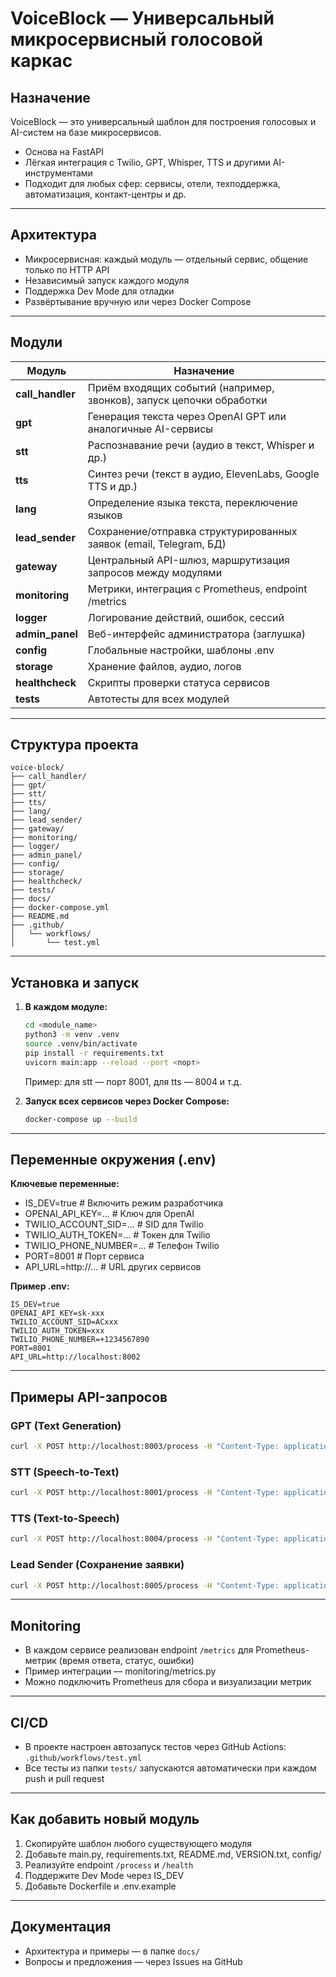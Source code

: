 # VoiceBlock — Универсальный микросервисный голосовой каркас

## Назначение
VoiceBlock — это универсальный шаблон для построения голосовых и AI-систем на базе микросервисов.
- Основа на FastAPI
- Лёгкая интеграция с Twilio, GPT, Whisper, TTS и другими AI-инструментами
- Подходит для любых сфер: сервисы, отели, техподдержка, автоматизация, контакт-центры и др.

---

## Архитектура
- Микросервисная: каждый модуль — отдельный сервис, общение только по HTTP API
- Независимый запуск каждого модуля
- Поддержка Dev Mode для отладки
- Развёртывание вручную или через Docker Compose

---

## Модули
| Модуль         | Назначение |
|---------------|------------|
| **call_handler** | Приём входящих событий (например, звонков), запуск цепочки обработки |
| **gpt**          | Генерация текста через OpenAI GPT или аналогичные AI-сервисы |
| **stt**          | Распознавание речи (аудио в текст, Whisper и др.) |
| **tts**          | Синтез речи (текст в аудио, ElevenLabs, Google TTS и др.) |
| **lang**         | Определение языка текста, переключение языков |
| **lead_sender**  | Сохранение/отправка структурированных заявок (email, Telegram, БД) |
| **gateway**      | Центральный API-шлюз, маршрутизация запросов между модулями |
| **monitoring**   | Метрики, интеграция с Prometheus, endpoint /metrics |
| **logger**       | Логирование действий, ошибок, сессий |
| **admin_panel**  | Веб-интерфейс администратора (заглушка) |
| **config**       | Глобальные настройки, шаблоны .env |
| **storage**      | Хранение файлов, аудио, логов |
| **healthcheck**  | Скрипты проверки статуса сервисов |
| **tests**        | Автотесты для всех модулей |

---

## Структура проекта
```
voice-block/
├── call_handler/
├── gpt/
├── stt/
├── tts/
├── lang/
├── lead_sender/
├── gateway/
├── monitoring/
├── logger/
├── admin_panel/
├── config/
├── storage/
├── healthcheck/
├── tests/
├── docs/
├── docker-compose.yml
├── README.md
├── .github/
│   └── workflows/
│       └── test.yml
```

---

## Установка и запуск

1. **В каждом модуле:**
   ```bash
   cd <module_name>
   python3 -m venv .venv
   source .venv/bin/activate
   pip install -r requirements.txt
   uvicorn main:app --reload --port <порт>
   ```
   Пример: для stt — порт 8001, для tts — 8004 и т.д.

2. **Запуск всех сервисов через Docker Compose:**
   ```bash
   docker-compose up --build
   ```

---

## Переменные окружения (.env)

**Ключевые переменные:**
- IS_DEV=true                # Включить режим разработчика
- OPENAI_API_KEY=...         # Ключ для OpenAI
- TWILIO_ACCOUNT_SID=...     # SID для Twilio
- TWILIO_AUTH_TOKEN=...      # Токен для Twilio
- TWILIO_PHONE_NUMBER=...    # Телефон Twilio
- PORT=8001                  # Порт сервиса
- API_URL=http://...         # URL других сервисов

**Пример .env:**
```
IS_DEV=true
OPENAI_API_KEY=sk-xxx
TWILIO_ACCOUNT_SID=ACxxx
TWILIO_AUTH_TOKEN=xxx
TWILIO_PHONE_NUMBER=+1234567890
PORT=8001
API_URL=http://localhost:8002
```

---

## Примеры API-запросов

### GPT (Text Generation)
```bash
curl -X POST http://localhost:8003/process -H "Content-Type: application/json" -d '{"user_input": "Привет, как дела?"}'
```

### STT (Speech-to-Text)
```bash
curl -X POST http://localhost:8001/process -H "Content-Type: application/json" -d '{"audio_url": "test.mp3"}'
```

### TTS (Text-to-Speech)
```bash
curl -X POST http://localhost:8004/process -H "Content-Type: application/json" -d '{"text": "Привет, как дела?"}' --output output.mp3
```

### Lead Sender (Сохранение заявки)
```bash
curl -X POST http://localhost:8005/process -H "Content-Type: application/json" -d '{"name": "Иван", "phone": "+79991234567", "city": "Москва", "dates": "01.07 — 10.07"}'
```

---

## Monitoring
- В каждом сервисе реализован endpoint `/metrics` для Prometheus-метрик (время ответа, статус, ошибки)
- Пример интеграции — monitoring/metrics.py
- Можно подключить Prometheus для сбора и визуализации метрик

---

## CI/CD
- В проекте настроен автозапуск тестов через GitHub Actions: `.github/workflows/test.yml`
- Все тесты из папки `tests/` запускаются автоматически при каждом push и pull request

---

## Как добавить новый модуль
1. Скопируйте шаблон любого существующего модуля
2. Добавьте main.py, requirements.txt, README.md, VERSION.txt, config/
3. Реализуйте endpoint `/process` и `/health`
4. Поддержите Dev Mode через IS_DEV
5. Добавьте Dockerfile и .env.example

---

## Документация
- Архитектура и примеры — в папке `docs/`
- Вопросы и предложения — через Issues на GitHub
